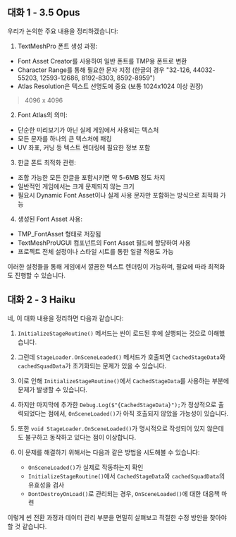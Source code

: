 
## 대화 1 - 3.5 Opus
우리가 논의한 주요 내용을 정리하겠습니다:

1. TextMeshPro 폰트 생성 과정:
- Font Asset Creator를 사용하여 일반 폰트를 TMP용 폰트로 변환
- Character Range를 통해 필요한 문자 지정 (한글의 경우 "32-126, 44032-55203, 12593-12686, 8192-8303, 8592-8959")
- Atlas Resolution은 텍스트 선명도에 중요 (보통 1024x1024 이상 권장)
> 4096 x 4096

2. Font Atlas의 의미:
- 단순한 미리보기가 아닌 실제 게임에서 사용되는 텍스처
- 모든 문자를 하나의 큰 텍스처에 패킹
- UV 좌표, 커닝 등 텍스트 렌더링에 필요한 정보 포함

3. 한글 폰트 최적화 관련:
- 조합 가능한 모든 한글을 포함시키면 약 5-6MB 정도 차지
- 일반적인 게임에서는 크게 문제되지 않는 크기
- 필요시 Dynamic Font Asset이나 실제 사용 문자만 포함하는 방식으로 최적화 가능

4. 생성된 Font Asset 사용:
- TMP_FontAsset 형태로 저장됨
- TextMeshProUGUI 컴포넌트의 Font Asset 필드에 할당하여 사용
- 프로젝트 전체 설정이나 스타일 시트를 통한 일괄 적용도 가능

이러한 설정들을 통해 게임에서 깔끔한 텍스트 렌더링이 가능하며, 필요에 따라 최적화도 진행할 수 있습니다.

## 대화 2 - 3 Haiku
네, 이 대화 내용을 정리하면 다음과 같습니다:

1. `InitializeStageRoutine()` 메서드는 씬이 로드된 후에 실행되는 것으로 이해했습니다.

2. 그런데 `StageLoader.OnSceneLoaded()` 메서드가 호출되면 `CachedStageData`와 `cachedSquadData`가 초기화되는 문제가 있을 수 있습니다.

3. 이로 인해 `InitializeStageRoutine()`에서 `CachedStageData`를 사용하는 부분에 문제가 발생할 수 있습니다.

4. 하지만 마지막에 추가한 `Debug.Log($"{CachedStageData}");`가 정상적으로 출력되었다는 점에서, `OnSceneLoaded()`가 아직 호출되지 않았을 가능성이 있습니다.

5. 또한 `void StageLoader.OnSceneLoaded()`가 명시적으로 작성되어 있지 않은데도 불구하고 동작하고 있다는 점이 이상합니다.

6. 이 문제를 해결하기 위해서는 다음과 같은 방법을 시도해볼 수 있습니다:

   - `OnSceneLoaded()`가 실제로 작동하는지 확인
   - `InitializeStageRoutine()`에서 `CachedStageData`와 `cachedSquadData`의 유효성을 검사
   - `DontDestroyOnLoad()`로 관리되는 경우, `OnSceneLoaded()`에 대한 대응책 마련

이렇게 씬 전환 과정과 데이터 관리 부분을 면밀히 살펴보고 적절한 수정 방안을 찾아야 할 것 같습니다.